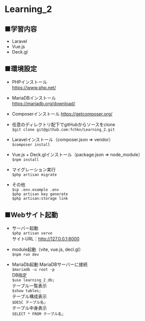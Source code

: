 # Learning_2
## ■学習内容
- Laravel
- Vue.js
- Deck.gl

## ■環境設定
- PHPインストール<br>
https://www.php.net/

- MariaDBインストール<br>
https://mariadb.org/download/<br>

- Composerインストール
https://getcomposer.org/

- 任意のディレクトリ配下でgitHubからソースをclone<br>
`$git clone git@github.com:fchkn/Learning_2.git`

- Laravelインストール（composer.json ⇒ vendor）<br>
`$composer install`

- Vue.js + Deck.glインストール（package.json ⇒ node_module）<br>
`$npm install`

- マイグレーション実行<br>
`$php artisan migrate`

- その他<br>
`$cp .env.example .env`<br>
`$php artisan key generate`<br>
`$php artisan:storage link`

## ■Webサイト起動
- サーバー起動<br>
`$php artisan serve`<br>
サイトURL：http://127.0.0.1:8000

- module起動（vite, vue.js, decl.gl）<br>
`$npm run dev`

- MariaDb起動
MariaDBサーバーに接続<br>
`$mariadb -u root -p`<br>
DB指定<br>
`$use learning_2_db;`<br>
テーブル一覧表示<br>
`$show tables;`<br>
テーブル構成表示<br>
`$DESC テーブル名;`<br>
テーブル中身表示<br>
`SELECT * FROM テーブル名;`